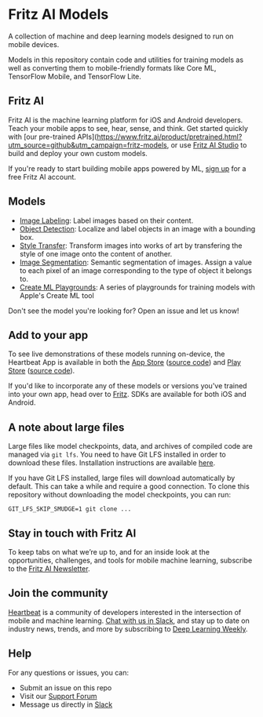 # Fritz AI Models

A collection of machine and deep learning models designed to run on mobile devices.

Models in this repository contain code and utilities for training models as well as converting them to mobile-friendly formats like Core ML, TensorFlow Mobile, and TensorFlow Lite.

## Fritz AI

Fritz AI is the machine learning platform for iOS and Android developers. Teach your mobile apps to see, hear, sense, and think. Get started quickly with [our pre-trained APIs](https://www.fritz.ai/product/pretrained.html?utm_source=github&utm_campaign=fritz-models, or use [Fritz AI Studio](https://www.fritz.ai/product/studio.html?utm_source=github&utm_campaign=fritz-models) to build and deploy your own custom models.

If you're ready to start building mobile apps powered by ML, [sign up](https://www.fritz.ai/pricing/?utm_source=github&utm_campaign=fritz-models) for a free Fritz AI account.

## Models

- [Image Labeling](image_labeling/): Label images based on their content.
- [Object Detection](object_detection/): Localize and label objects in an image with a bounding box.
- [Style Transfer](style_transfer/): Transform images into works of art by transfering the style of one image onto the content of another.
- [Image Segmentation](image_segmentation/): Semantic segmentation of images. Assign a value to each pixel of an image corresponding to the type of object it belongs to.
- [Create ML Playgrounds](create_ml_playgrounds/): A series of playgrounds for training models with Apple's Create ML tool

Don't see the model you're looking for? Open an issue and let us know!

## Add to your app

To see live demonstrations of these models running on-device, the Heartbeat App is available in both the [App Store](https://itunes.apple.com/us/app/heartbeat-by-fritz/id1325206416?mt=8) ([source code](https://github.com/fritzlabs/heartbeat-ios)) and [Play Store](https://play.google.com/store/apps/details?id=ai.fritz.heartbeat) ([source code](https://github.com/fritzlabs/heartbeat-android)).

If you'd like to incorporate any of these models or versions you've trained into your own app, head over to [Fritz](https://fritz.ai/?utm_source=github&utm_campaign=fritz-models). SDKs are available for both iOS and Android.

## A note about large files

Large files like model checkpoints, data, and archives of compiled code are managed via `git lfs`. You need to have Git LFS installed in order to download these files. Installation instructions are available [here](https://github.com/git-lfs/git-lfs#getting-started).

If you have Git LFS installed, large files will download automatically by default. This can take a while and require a good connection. To clone this repository without downloading the model checkpoints, you can run:

```
GIT_LFS_SKIP_SMUDGE=1 git clone ...
```

## Stay in touch with Fritz AI

To keep tabs on what we’re up to, and for an inside look at the opportunities, challenges, and tools for mobile machine learning, subscribe to the [Fritz AI Newsletter](https://www.fritz.ai/newsletter?utm_campaign=fritz-models&utm_source=github).

## Join the community

[Heartbeat](https://heartbeat.fritz.ai/?utm_source=github&utm_campaign=fritz-models) is a community of developers interested in the intersection of mobile and machine learning. [Chat with us in Slack](https://fritz.ai/slack?utm_source=github&utm_campaign=fritz-models), and stay up to date on industry news, trends, and more by subscribing to [Deep Learning Weekly](https://www.deeplearningweekly.com/?utm_campaign=fritz-models&utm_source=github).

## Help

For any questions or issues, you can:

- Submit an issue on this repo
- Visit our [Support Forum](https://support.fritz.ai/?utm_source=github&utm_campaign=fritz-models)
- Message us directly in [Slack](https://fritz.ai/slack?utm_source=github&utm_campaign=fritz-models)
